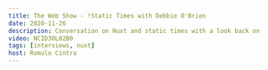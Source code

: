 ```yaml
---
title: The Web Show - !Static Times with Debbie O'Brien
date: 2020-11-26
description: Conversation on Nuxt and static times with a look back on previous jobs and how I got to where I am today.
video: NCID3OL02B0
tags: [interviews, nuxt]
host: Romulo Cintra
---
```

